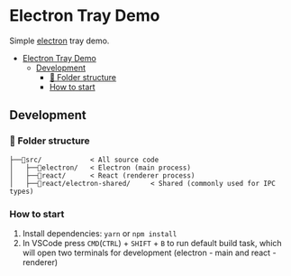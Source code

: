 # Electron Tray Demo

Simple [electron](https://www.electronjs.org/) tray demo.

- [Electron Tray Demo](#electron-tray-demo)
  - [Development](#development)
    - [📁 Folder structure](#-folder-structure)
    - [How to start](#how-to-start)

## Development

### 📁 Folder structure

```text
├──📁src/            < All source code
│   ├──📁electron/   < Electron (main process) 
│   ├──📁react/      < React (renderer process)
│   ├──📁react/electron-shared/     < Shared (commonly used for IPC types)
```

### How to start

1. Install dependencies: `yarn` or `npm install`
2. In VSCode press `CMD`(`CTRL`) + `SHIFT` + `B` to run default build task, which will open two terminals for development (electron - main and react - renderer)
